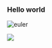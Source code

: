 ### Hello world

 <!--<img src="https://cr-skills-chart-widget.azurewebsites.net/api/api?username=cesarbonadio&bg=green" width="450px" height="450px"/>-->

 ![euler](https://projecteuler.net/profile/cesarbonadio12.png) 
 
 <img src="https://cr-ss-service.azurewebsites.net/api/ScreenShot?widget=summary&username=cesarbonadio?show-avatar=true&width=300"/>

<!--
**cesarbonadio/cesarbonadio** is a ✨ _special_ ✨ repository because its `README.md` (this file) appears on your GitHub profile.

Here are some ideas to get you started:

- 🔭 I’m currently working on ...
- 🌱 I’m currently learning ...
- 👯 I’m looking to collaborate on ...
- 🤔 I’m looking for help with ...
- 💬 Ask me about ...
- 📫 How to reach me: ...
- 😄 Pronouns: ...
- ⚡ Fun fact: ...
-->
